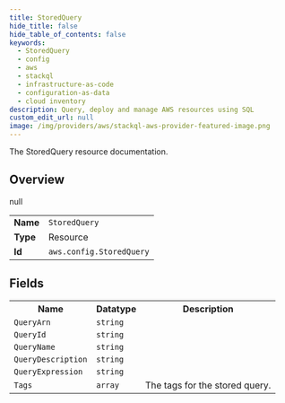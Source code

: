 ```yaml
---
title: StoredQuery
hide_title: false
hide_table_of_contents: false
keywords:
  - StoredQuery
  - config
  - aws
  - stackql
  - infrastructure-as-code
  - configuration-as-data
  - cloud inventory
description: Query, deploy and manage AWS resources using SQL
custom_edit_url: null
image: /img/providers/aws/stackql-aws-provider-featured-image.png
---
```

The StoredQuery resource documentation.

## Overview
<table><tbody>
<tr><td><b>Name</b></td><td><code>StoredQuery</code></td></tr>
<tr><td><b>Type</b></td><td>Resource</td></tr>
null
<tr><td><b>Id</b></td><td><code>aws.config.StoredQuery</code></td></tr>
</tbody></table>

## Fields
<table><tbody>
<tr><th>Name</th><th>Datatype</th><th>Description</th></tr>
<tr><td><code>QueryArn</code></td><td><code>string</code></td><td></td></tr><tr><td><code>QueryId</code></td><td><code>string</code></td><td></td></tr><tr><td><code>QueryName</code></td><td><code>string</code></td><td></td></tr><tr><td><code>QueryDescription</code></td><td><code>string</code></td><td></td></tr><tr><td><code>QueryExpression</code></td><td><code>string</code></td><td></td></tr><tr><td><code>Tags</code></td><td><code>array</code></td><td>The tags for the stored query.</td></tr>
</tbody></table>